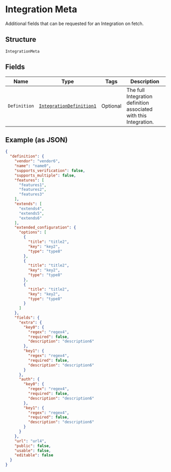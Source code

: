 
# Integration Meta

Additional fields that can be requested for an Integration on fetch.

## Structure

`IntegrationMeta`

## Fields

| Name | Type | Tags | Description |
|  --- | --- | --- | --- |
| `Definition` | [`IntegrationDefinition1`](../../doc/models/integration-definition-1.md) | Optional | The full Integration definition associated with this Integration. |

## Example (as JSON)

```json
{
  "definition": {
    "vendor": "vendor6",
    "name": "name0",
    "supports_verification": false,
    "supports_multiple": false,
    "features": [
      "features1",
      "features2",
      "features3"
    ],
    "extends": [
      "extends4",
      "extends5",
      "extends6"
    ],
    "extended_configuration": {
      "options": [
        {
          "title": "title2",
          "key": "key2",
          "type": "type8"
        },
        {
          "title": "title2",
          "key": "key2",
          "type": "type8"
        },
        {
          "title": "title2",
          "key": "key2",
          "type": "type8"
        }
      ]
    },
    "fields": {
      "extra": {
        "key0": {
          "regex": "regex4",
          "required": false,
          "description": "description6"
        },
        "key1": {
          "regex": "regex4",
          "required": false,
          "description": "description6"
        }
      },
      "auth": {
        "key0": {
          "regex": "regex4",
          "required": false,
          "description": "description6"
        },
        "key1": {
          "regex": "regex4",
          "required": false,
          "description": "description6"
        }
      }
    },
    "url": "url4",
    "public": false,
    "usable": false,
    "editable": false
  }
}
```

